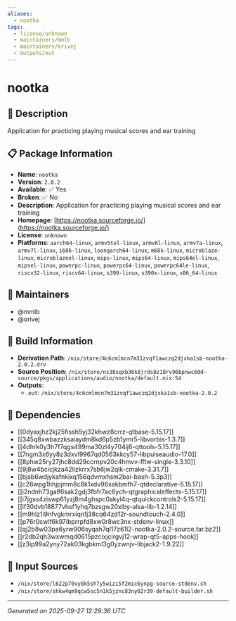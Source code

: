 ```yaml
---
aliases:
  - nootka
tags:
  - license/unknown
  - maintainers/mmlb
  - maintainers/orivej
  - outputs/out
---
```


# nootka

## 📝 Description

Application for practicing playing musical scores and ear training

## 📋 Package Information

- **Name**: `nootka`
- **Version**: `2.0.2`
- **Available**: ✅ Yes
- **Broken**: ✅ No
- **Description**: Application for practicing playing musical scores and ear training
- **Homepage**: [https://nootka.sourceforge.io/](https://nootka.sourceforge.io/)
- **License**: `unknown`
- **Platforms**: `aarch64-linux`, `armv5tel-linux`, `armv6l-linux`, `armv7a-linux`, `armv7l-linux`, `i686-linux`, `loongarch64-linux`, `m68k-linux`, `microblaze-linux`, `microblazeel-linux`, `mips-linux`, `mips64-linux`, `mips64el-linux`, `mipsel-linux`, `powerpc-linux`, `powerpc64-linux`, `powerpc64le-linux`, `riscv32-linux`, `riscv64-linux`, `s390-linux`, `s390x-linux`, `x86_64-linux`
## 👥 Maintainers

- @mmlb
- @orivej


## 🔧 Build Information

- **Derivation Path**: `/nix/store/4c6cmlmcn7m31zvqf1awczq2djxka1sb-nootka-2.0.2.drv`
- **Source Position**: `/nix/store/ns30sqxb36k8jrds8z18rv96bpnwc60d-source/pkgs/applications/audio/nootka/default.nix:54`
- **Outputs**:
  - `out`:  `/nix/store/4c6cmlmcn7m31zvqf1awczq2djxka1sb-nootka-2.0.2`

## 🔗 Dependencies

- [[0dyaxjhz2kj25fissh5yj32khwz8crrz-qtbase-5.15.17]]
- [[345q8xwbazzksaiaydm8kd6p5zb1ymr5-libvorbis-1.3.7]]
- [[4dhrk0y3h7f7qgs499ma30zl4y704ij6-qttools-5.15.17]]
- [[7ngm3x6yy8z3dxvl9967qd0563kkcy57-libpulseaudio-17.0]]
- [[8phw25ry27jhc8dd29ccrnpv20c4hmvv-fftw-single-3.3.10]]
- [[9j8w4bcicjkza42lizkrrx7sb6jw2qik-cmake-3.31.7]]
- [[bjsb6wdjykafnkixq156qdvmxhsm2bai-bash-5.3p3]]
- [[c26wpg1hhjpjmm8c8k1xdv96xakbmfh7-qtdeclarative-5.15.17]]
- [[i2ndnh73galf6sak2gdj3fbfr7ac6ych-qtgraphicaleffects-5.15.17]]
- [[i7jgss4ziswp61yzj8m4ghspc0akyl4q-qtquickcontrols2-5.15.17]]
- [[if30dvb18877vhsf1yhq7bzsgw20xlby-alsa-lib-1.2.14]]
- [[m9hlz1i9nfvgkmrxiqn1j38cq64zd12r-soundtouch-2.4.0]]
- [[p76r0cwlf6k97ibprrpfd8xw0r8wc3nx-stdenv-linux]]
- [[qj2b8w03pa6yrw906syqah7ql17z61l2-nootka-2.0.2-source.tar.bz2]]
- [[r2db2qh3wxwmqd0615pzcixjcirgvj12-wrap-qt5-apps-hook]]
- [[z3ip99a2yny72ak03kgbkml3g0yzwnjv-libjack2-1.9.22]]

## 📁 Input Sources

- `/nix/store/l622p70vy8k5sh7y5wizi5f2mic6ynpg-source-stdenv.sh`
- `/nix/store/shkw4qm9qcw5sc5n1k5jznc83ny02r39-default-builder.sh`

---
*Generated on 2025-09-27 12:29:36 UTC*
